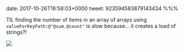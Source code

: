 date: 2017-10-26T16:58:03+0000
tweet: 923594583879143434
%%%

TIL finding the number of items in an array of arrays using `valueForKeyPath:@"@sum.@count"` is slow because… it creates a load of strings?!

![](DNFEXUzX0AIEwwt.jpg)

